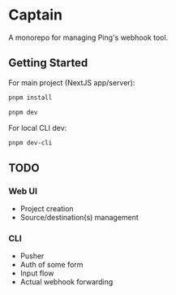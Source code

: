 # Captain

A monorepo for managing Ping's webhook tool.

## Getting Started

For main project (NextJS app/server):

```bash
pnpm install

pnpm dev
```

For local CLI dev:

```bash
pnpm dev-cli
```

## TODO

### Web UI

- Project creation
- Source/destination(s) management

### CLI

- Pusher
- Auth of some form
- Input flow
- Actual webhook forwarding
